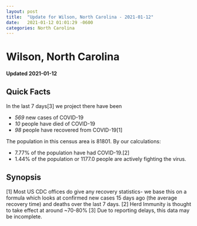 ```yaml
---
layout: post
title:  "Update for Wilson, North Carolina - 2021-01-12"
date:   2021-01-12 01:01:29 -0600
categories: North Carolina
---
```


# Wilson, North Carolina
#### Updated 2021-01-12

## Quick Facts

In the last 7 days[3] we project there have been
- *569* new cases of COVID-19
- *10* people have died of COVID-19
- *98* people have recovered from COVID-19[1]

The population in this census area is 81801. By our calculations:
- 7.77% of the population have had COVID-19.[2]
- 1.44% of the population or 1177.0 people are actively fighting the virus.

## Synopsis




[1] Most US CDC offices do give any recovery statistics- we base this on a formula which looks at confirmed new cases
15 days ago (the average recovery time) and deaths over the last 7 days.
[2] Herd Immunity is thought to take effect at around ~70-80%
[3] Due to reporting delays, this data may be incomplete. 
    